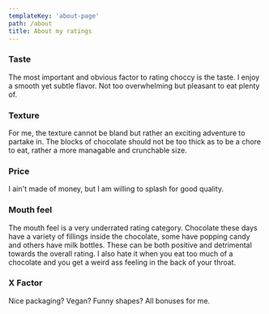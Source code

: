 ```yaml
---
templateKey: 'about-page'
path: /about
title: About my ratings
---
```

### Taste
The most important and obvious factor to rating choccy is the taste. I enjoy a smooth yet subtle flavor. Not too overwhelming but pleasant to eat plenty of.

### Texture
For me, the texture cannot be bland but rather an exciting adventure to partake in. The blocks of chocolate should not be too thick as to be a chore to eat, rather a more managable and crunchable size.

### Price
I ain't made of money, but I am willing to splash for good quality.

### Mouth feel
The mouth feel is a very underrated rating category. Chocolate these days have a variety of fillings inside the chocolate, some have popping candy and others have milk bottles. These can be both positive and detrimental towards the overall rating. I also hate it when you eat too much of a chocolate and you get a weird ass feeling in the back of your throat.

### X Factor
Nice packaging? Vegan? Funny shapes? All bonuses for me.
